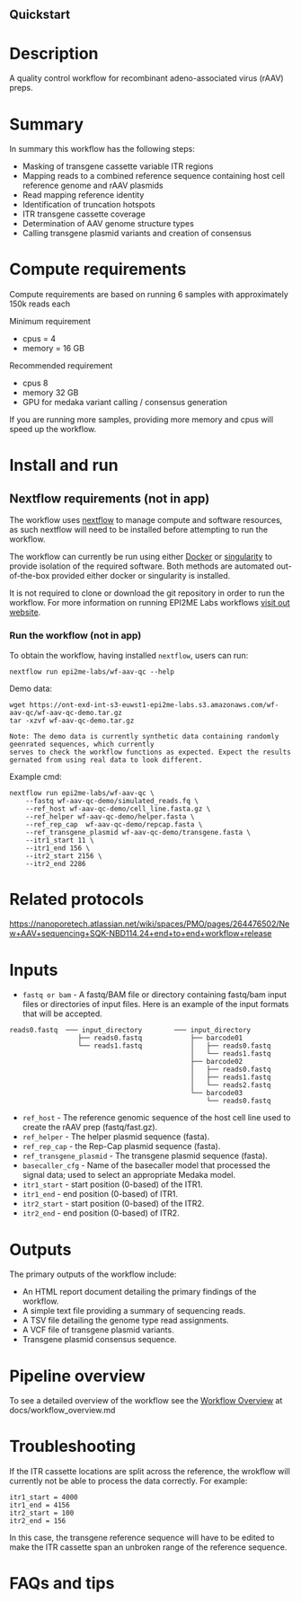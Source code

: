 ## Quickstart

# Description
 A quality control workflow for recombinant adeno-associated virus (rAAV) preps.

# Summary 

In summary this workflow has the following steps:

+ Masking of transgene cassette variable ITR regions
+ Mapping reads to a combined reference sequence containing host cell reference genome and rAAV plasmids
+ Read mapping reference identity
+ Identification of truncation hotspots
+ ITR transgene cassette coverage
+ Determination of AAV genome structure types
+ Calling transgene plasmid variants and creation of consensus 

# Compute requirements

Compute requirements are based on running 6 samples with approximately 150k reads each

Minimum requirement

+ cpus = 4
+ memory = 16 GB

Recommended requirement

+ cpus 8
+ memory 32 GB
+ GPU for medaka variant calling / consensus generation

If you are running more samples, providing more memory and cpus will speed up the workflow.

# Install and run

## Nextflow requirements (not in app)

The workflow uses [nextflow](https://www.nextflow.io/) to manage compute and 
software resources, as such nextflow will need to be installed before attempting
to run the workflow.

The workflow can currently be run using either
[Docker](https://www.docker.com/products/docker-desktop) or
[singularity](https://docs.sylabs.io/guides/3.0/user-guide/index.html) to provide isolation of
the required software. Both methods are automated out-of-the-box provided
either docker or singularity is installed.

It is not required to clone or download the git repository in order to run the workflow.
For more information on running EPI2ME Labs workflows [visit out website](https://labs.epi2me.io/wfindex).

### Run the workflow (not in app)   

To obtain the workflow, having installed `nextflow`, users can run:
```
nextflow run epi2me-labs/wf-aav-qc --help
```
Demo data:
```
wget https://ont-exd-int-s3-euwst1-epi2me-labs.s3.amazonaws.com/wf-aav-qc/wf-aav-qc-demo.tar.gz
tar -xzvf wf-aav-qc-demo.tar.gz
```

    Note: The demo data is currently synthetic data containing randomly geenrated sequences, which currently 
    serves to check the workflow functions as expected. Expect the results gernated from using real data to look different.

Example cmd:
```
nextflow run epi2me-labs/wf-aav-qc \
    --fastq wf-aav-qc-demo/simulated_reads.fq \
    --ref_host wf-aav-qc-demo/cell_line.fasta.gz \
    --ref_helper wf-aav-qc-demo/helper.fasta \
    --ref_rep_cap  wf-aav-qc-demo/repcap.fasta \
    --ref_transgene_plasmid wf-aav-qc-demo/transgene.fasta \
    --itr1_start 11 \
    --itr1_end 156 \
    --itr2_start 2156 \
    --itr2_end 2286
```

# Related protocols
https://nanoporetech.atlassian.net/wiki/spaces/PMO/pages/264476502/New+AAV+sequencing+SQK-NBD114.24+end+to+end+workflow+release

# Inputs

* `fastq or bam` -  A fastq/BAM file or directory containing fastq/bam input files or directories of input files. Here is an example of the input formats that will be accepted.
```
reads0.fastq  ─── input_directory        ─── input_directory
                 ├── reads0.fastq            ├── barcode01
                 └── reads1.fastq            │   ├── reads0.fastq
                                             │   └── reads1.fastq
                                             ├── barcode02
                                             │   ├── reads0.fastq
                                             │   ├── reads1.fastq
                                             │   └── reads2.fastq
                                             └── barcode03
                                                 └── reads0.fastq
```


* `ref_host` - The reference genomic sequence of the host cell line used to create the rAAV prep (fastq/fast.gz).
* `ref_helper` - The helper plasmid sequence (fasta).
* `ref_rep_cap` - the Rep-Cap plasmid sequence (fasta).
* `ref_transgene_plasmid` - The transgene plasmid sequence (fasta).
* `basecaller_cfg` - Name of the basecaller model that processed the signal data; used to select an appropriate Medaka model.
* `itr1_start` - start position (0-based) of the ITR1.
* `itr1_end` - end position (0-based) of ITR1.
* `itr2_start` - start position (0-based) of the ITR2.
* `itr2_end` - end position (0-based) of ITR2.

# Outputs
The primary outputs of the workflow include:

* An HTML report document detailing the primary findings of the workflow.
* A simple text file providing a summary of sequencing reads.
* A TSV file detailing the genome type read assignments.
* A VCF file of transgene plasmid variants.
* Transgene plasmid consensus sequence.


# Pipeline overview
To see a detailed overview of the workflow see the [Workflow Overview](./docs/workflow_overview.md) at docs/workflow_overview.md


# Troubleshooting
If the ITR cassette locations are split across the reference, the wrokflow will currently
not be able to process the data correctly. For example:
```
itr1_start = 4000
itr1_end = 4156
itr2_start = 100
itr2_end = 156
```
In this case, the transgene reference sequence will have to be edited to make the
ITR cassette span an unbroken range of the reference sequence.


# FAQs and tips
